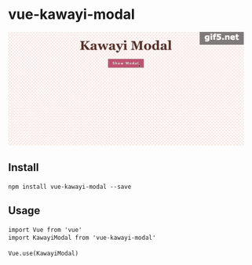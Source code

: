 # vue-kawayi-modal

![demo](https://github.com/tclyjy/vue-kawayi-modal/blob/master/examples/assets/demo.gif?raw=true)  

## Install 
```
npm install vue-kawayi-modal --save
```

## Usage
```
import Vue from 'vue'
import KawayiModal from 'vue-kawayi-modal'

Vue.use(KawayiModal)
```